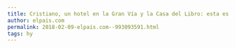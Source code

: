 ```yaml
---
title: Cristiano, un hotel en la Gran Vía y la Casa del Libro: esta es la verdadera historia
author: elpais.com
permalink: 2018-02-09-elpais.com--993093591.html
tags: hy
---
```


